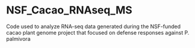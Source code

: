 # NSF_Cacao_RNAseq_MS
Code used to analyze RNA-seq data generated during the NSF-funded cacao plant genome project that focused on defense responses against P. palmivora
